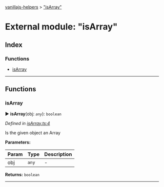 [vanillajs-helpers](../README.md) > ["isArray"](../modules/_isarray_.md)



# External module: "isArray"

## Index

### Functions

* [isArray](_isarray_.md#isarray)



---
## Functions
<a id="isarray"></a>

###  isArray

► **isArray**(obj: *`any`*): `boolean`



*Defined in [isArray.ts:4](https://github.com/Tokimon/vanillajs-helpers/blob/cf259dc/isArray.ts#L4)*



Is the given object an Array


**Parameters:**

| Param | Type | Description |
| ------ | ------ | ------ |
| obj | `any`   |  - |





**Returns:** `boolean`





___


